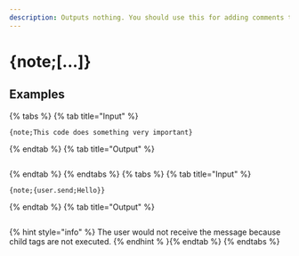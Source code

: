 ```yaml
---
description: Outputs nothing. You should use this for adding comments to your code. Child tags are not executed.
---
```

# {note;[...]}
## Examples
{% tabs %}
{% tab title="Input" %}
```text
{note;This code does something very important}
```
{% endtab %}
{% tab title="Output" %}
```text

```
{% endtab %}
{% endtabs %}
{% tabs %}
{% tab title="Input" %}
```text
{note;{user.send;Hello}}
```
{% endtab %}
{% tab title="Output" %}
```text

```
{% hint style="info" %}
The user would not receive the message because child tags are not executed.
{% endhint % }{% endtab %}
{% endtabs %}